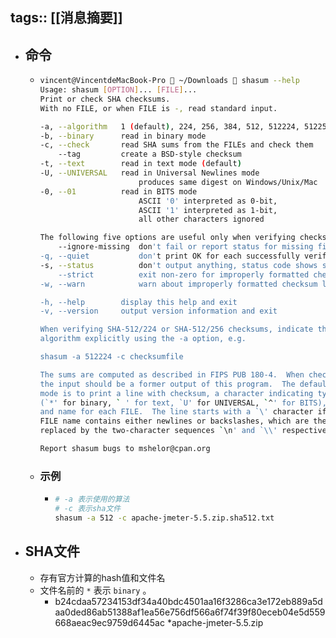 tags:: [[消息摘要]]
---

- ## 命令
	- ```sh
	  vincent@VincentdeMacBook-Pro  ~/Downloads  shasum --help                                                            ✔  1864  11:57:17
	  Usage: shasum [OPTION]... [FILE]...
	  Print or check SHA checksums.
	  With no FILE, or when FILE is -, read standard input.
	  
	  -a, --algorithm   1 (default), 224, 256, 384, 512, 512224, 512256
	  -b, --binary      read in binary mode
	  -c, --check       read SHA sums from the FILEs and check them
	      --tag         create a BSD-style checksum
	  -t, --text        read in text mode (default)
	  -U, --UNIVERSAL   read in Universal Newlines mode
	                        produces same digest on Windows/Unix/Mac
	  -0, --01          read in BITS mode
	                        ASCII '0' interpreted as 0-bit,
	                        ASCII '1' interpreted as 1-bit,
	                        all other characters ignored
	  
	  The following five options are useful only when verifying checksums:
	      --ignore-missing  don't fail or report status for missing files
	  -q, --quiet           don't print OK for each successfully verified file
	  -s, --status          don't output anything, status code shows success
	      --strict          exit non-zero for improperly formatted checksum lines
	  -w, --warn            warn about improperly formatted checksum lines
	  
	  -h, --help        display this help and exit
	  -v, --version     output version information and exit
	  
	  When verifying SHA-512/224 or SHA-512/256 checksums, indicate the
	  algorithm explicitly using the -a option, e.g.
	  
	  shasum -a 512224 -c checksumfile
	  
	  The sums are computed as described in FIPS PUB 180-4.  When checking,
	  the input should be a former output of this program.  The default
	  mode is to print a line with checksum, a character indicating type
	  (`*' for binary, ` ' for text, `U' for UNIVERSAL, `^' for BITS),
	  and name for each FILE.  The line starts with a `\' character if the
	  FILE name contains either newlines or backslashes, which are then
	  replaced by the two-character sequences `\n' and `\\' respectively.
	  
	  Report shasum bugs to mshelor@cpan.org
	  ```
	- ### 示例
		- ```sh
		  # -a 表示使用的算法 
		  # -c 表示sha文件
		  shasum -a 512 -c apache-jmeter-5.5.zip.sha512.txt
		  ```
- ## SHA文件
	- 存有官方计算的hash值和文件名
	- 文件名前的 `*` 表示 `binary` 。
		- b24cdaa57234153df34a40bdc4501aa16f3286ca3e172eb889a5daa0ded86ab51388af1ea56e756df566a6f74f39f80eceb04e5d559668aeac9ec9759d6445ac *apache-jmeter-5.5.zip